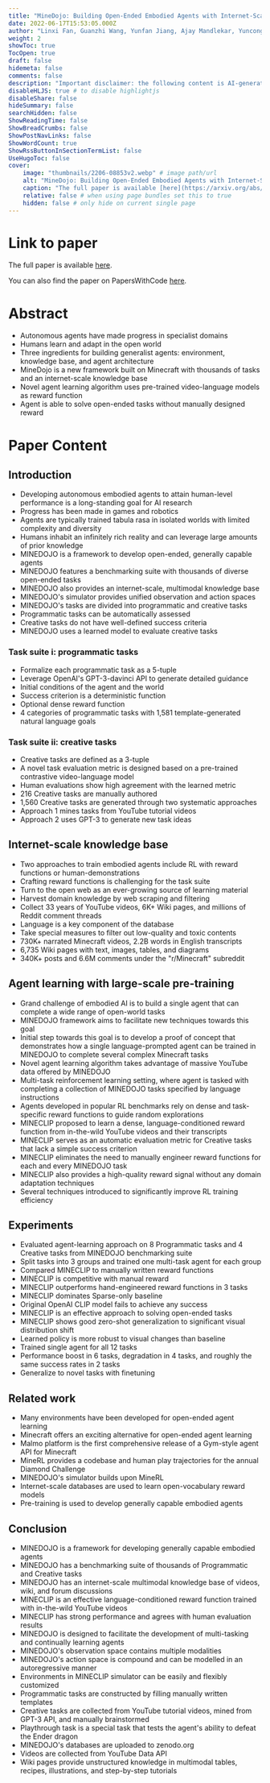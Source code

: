 ```yaml
---
title: "MineDojo: Building Open-Ended Embodied Agents with Internet-Scale Knowledge"
date: 2022-06-17T15:53:05.000Z
author: "Linxi Fan, Guanzhi Wang, Yunfan Jiang, Ajay Mandlekar, Yuncong Yang and 5 others"
weight: 2
showToc: true
TocOpen: true
draft: false
hidemeta: false
comments: false
description: "Important disclaimer: the following content is AI-generated, please make sure to fact check the presented information by reading the full paper."
disableHLJS: true # to disable highlightjs
disableShare: false
hideSummary: false
searchHidden: false
ShowReadingTime: false
ShowBreadCrumbs: false
ShowPostNavLinks: false
ShowWordCount: true
ShowRssButtonInSectionTermList: false
UseHugoToc: false
cover:
    image: "thumbnails/2206-08853v2.webp" # image path/url
    alt: "MineDojo: Building Open-Ended Embodied Agents with Internet-Scale Knowledge" # alt text
    caption: "The full paper is available [here](https://arxiv.org/abs/2206.08853)." # display caption under cover
    relative: false # when using page bundles set this to true
    hidden: false # only hide on current single page
---
```


# Link to paper
The full paper is available [here](https://arxiv.org/abs/2206.08853).

You can also find the paper on PapersWithCode [here](https://paperswithcode.com/paper/minedojo-building-open-ended-embodied-agents).

# Abstract
- Autonomous agents have made progress in specialist domains
- Humans learn and adapt in the open world
- Three ingredients for building generalist agents: environment, knowledge base, and agent architecture
- MineDojo is a new framework built on Minecraft with thousands of tasks and an internet-scale knowledge base
- Novel agent learning algorithm uses pre-trained video-language models as reward function
- Agent is able to solve open-ended tasks without manually designed reward

# Paper Content

## Introduction
- Developing autonomous embodied agents to attain human-level performance is a long-standing goal for AI research
- Progress has been made in games and robotics
- Agents are typically trained tabula rasa in isolated worlds with limited complexity and diversity
- Humans inhabit an infinitely rich reality and can leverage large amounts of prior knowledge
- MINEDOJO is a framework to develop open-ended, generally capable agents
- MINEDOJO features a benchmarking suite with thousands of diverse open-ended tasks
- MINEDOJO also provides an internet-scale, multimodal knowledge base
- MINEDOJO's simulator provides unified observation and action spaces
- MINEDOJO's tasks are divided into programmatic and creative tasks
- Programmatic tasks can be automatically assessed
- Creative tasks do not have well-defined success criteria
- MINEDOJO uses a learned model to evaluate creative tasks

### Task suite i: programmatic tasks
- Formalize each programmatic task as a 5-tuple
- Leverage OpenAI's GPT-3-davinci API to generate detailed guidance
- Initial conditions of the agent and the world
- Success criterion is a deterministic function
- Optional dense reward function
- 4 categories of programmatic tasks with 1,581 template-generated natural language goals

### Task suite ii: creative tasks
- Creative tasks are defined as a 3-tuple
- A novel task evaluation metric is designed based on a pre-trained contrastive video-language model
- Human evaluations show high agreement with the learned metric
- 216 Creative tasks are manually authored
- 1,560 Creative tasks are generated through two systematic approaches
- Approach 1 mines tasks from YouTube tutorial videos
- Approach 2 uses GPT-3 to generate new task ideas

## Internet-scale knowledge base
- Two approaches to train embodied agents include RL with reward functions or human-demonstrations
- Crafting reward functions is challenging for the task suite
- Turn to the open web as an ever-growing source of learning material
- Harvest domain knowledge by web scraping and filtering
- Collect 33 years of YouTube videos, 6K+ Wiki pages, and millions of Reddit comment threads
- Language is a key component of the database
- Take special measures to filter out low-quality and toxic contents
- 730K+ narrated Minecraft videos, 2.2B words in English transcripts
- 6,735 Wiki pages with text, images, tables, and diagrams
- 340K+ posts and 6.6M comments under the "r/Minecraft" subreddit

## Agent learning with large-scale pre-training
- Grand challenge of embodied AI is to build a single agent that can complete a wide range of open-world tasks
- MINEDOJO framework aims to facilitate new techniques towards this goal
- Initial step towards this goal is to develop a proof of concept that demonstrates how a single language-prompted agent can be trained in MINEDOJO to complete several complex Minecraft tasks
- Novel agent learning algorithm takes advantage of massive YouTube data offered by MINEDOJO
- Multi-task reinforcement learning setting, where agent is tasked with completing a collection of MINEDOJO tasks specified by language instructions
- Agents developed in popular RL benchmarks rely on dense and task-specific reward functions to guide random explorations
- MINECLIP proposed to learn a dense, language-conditioned reward function from in-the-wild YouTube videos and their transcripts
- MINECLIP serves as an automatic evaluation metric for Creative tasks that lack a simple success criterion
- MINECLIP eliminates the need to manually engineer reward functions for each and every MINEDOJO task
- MINECLIP also provides a high-quality reward signal without any domain adaptation techniques
- Several techniques introduced to significantly improve RL training efficiency

## Experiments
- Evaluated agent-learning approach on 8 Programmatic tasks and 4 Creative tasks from MINEDOJO benchmarking suite
- Split tasks into 3 groups and trained one multi-task agent for each group
- Compared MINECLIP to manually written reward functions
- MINECLIP is competitive with manual reward
- MINECLIP outperforms hand-engineered reward functions in 3 tasks
- MINECLIP dominates Sparse-only baseline
- Original OpenAI CLIP model fails to achieve any success
- MINECLIP is an effective approach to solving open-ended tasks
- MINECLIP shows good zero-shot generalization to significant visual distribution shift
- Learned policy is more robust to visual changes than baseline
- Trained single agent for all 12 tasks
- Performance boost in 6 tasks, degradation in 4 tasks, and roughly the same success rates in 2 tasks
- Generalize to novel tasks with finetuning

## Related work
- Many environments have been developed for open-ended agent learning
- Minecraft offers an exciting alternative for open-ended agent learning
- Malmo platform is the first comprehensive release of a Gym-style agent API for Minecraft
- MineRL provides a codebase and human play trajectories for the annual Diamond Challenge
- MINEDOJO's simulator builds upon MineRL
- Internet-scale databases are used to learn open-vocabulary reward models
- Pre-training is used to develop generally capable embodied agents

## Conclusion
- MINEDOJO is a framework for developing generally capable embodied agents
- MINEDOJO has a benchmarking suite of thousands of Programmatic and Creative tasks
- MINEDOJO has an internet-scale multimodal knowledge base of videos, wiki, and forum discussions
- MINECLIP is an effective language-conditioned reward function trained with in-the-wild YouTube videos
- MINECLIP has strong performance and agrees with human evaluation results
- MINEDOJO is designed to facilitate the development of multi-tasking and continually learning agents
- MINEDOJO's observation space contains multiple modalities
- MINEDOJO's action space is compound and can be modelled in an autoregressive manner
- Environments in MINECLIP simulator can be easily and flexibly customized
- Programmatic tasks are constructed by filling manually written templates
- Creative tasks are collected from YouTube tutorial videos, mined from GPT-3 API, and manually brainstormed
- Playthrough task is a special task that tests the agent's ability to defeat the Ender dragon
- MINEDOJO's databases are uploaded to zenodo.org
- Videos are collected from YouTube Data API
- Wiki pages provide unstructured knowledge in multimodal tables, recipes, illustrations, and step-by-step tutorials
